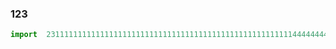### 123
```python =
import  231111111111111111111111111111111111111111111111111111144444444444444444444444444444444444444444444444444444444444444444444
``` 
